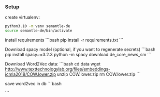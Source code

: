 ### Setup
create virtualenv:
```bash
python3.10 -m venv semantle-de
source semantle-de/bin/activate
```

install requirements
̀´´´bash
pip install -r requirements.txt
´´´

Download spacy model (optional, if you want to regenerate secrets)
´´´bash
pip install spacy~=3.2.3
python -m spacy download de_core_news_sm
´´´

Download Word2Vec data:
´´´bash
cd data
wget http://www.texttechnologylab.org/files/embeddings-icmla2018/COW.lower.zip
unzip COW.lower.zip
rm COW.lower.zip
´´´

save word2vec in db
´´´bash

´´´



